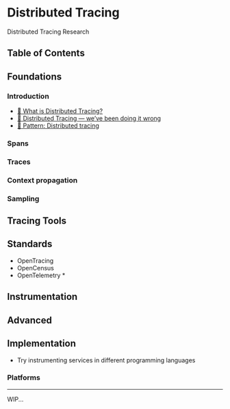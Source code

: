 # Distributed Tracing

Distributed Tracing Research

## Table of Contents

## Foundations
### Introduction
* [📝 What is Distributed Tracing?](https://aws.amazon.com/what-is/distributed-tracing/)
* [📝 Distributed Tracing — we’ve been doing it wrong](https://copyconstruct.medium.com/distributed-tracing-weve-been-doing-it-wrong-39fc92a857df)
* [📝 Pattern: Distributed tracing](https://microservices.io/patterns/observability/distributed-tracing.html)

### Spans

### Traces

### Context propagation

### Sampling

## Tracing Tools

## Standards
* OpenTracing
* OpenCensus
* OpenTelemetry *
  

## Instrumentation

## Advanced

## Implementation
* Try instrumenting services in different programming languages

### Platforms

***
WIP...
